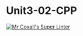 # Unit3-02-CPP
[![Mr Coxall's Super Linter](https://github.com/ICS3U-Programming-NathanA/Unit3-02-CPP/workflows/Mr%20Coxall's%20Super%20Linter/badge.svg)](https://github.com/ICS3U-Programming-NathanA/Unit3-02-CPP/actions/)
